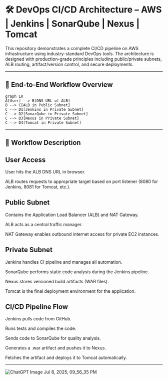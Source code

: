 # 🛠️ DevOps CI/CD Architecture – AWS | Jenkins | SonarQube | Nexus | Tomcat

This repository demonstrates a complete CI/CD pipeline on AWS infrastructure using industry-standard DevOps tools. The architecture is designed with production-grade principles including public/private subnets, ALB routing, artifact/version control, and secure deployments.

---

## 📌 End-to-End Workflow Overview

```mermaid
graph LR
A[User] --> B[DNS URL of ALB]
B --> C[ALB in Public Subnet]
C --> D1[Jenkins in Private Subnet]
C --> D2[SonarQube in Private Subnet]
C --> D3[Nexus in Private Subnet]
C --> D4[Tomcat in Private Subnet]

```
---

## 🔄 Workflow Description
## User Access

User hits the ALB DNS URL in browser.

ALB routes requests to appropriate target based on port listener (8080 for Jenkins, 8081 for Tomcat, etc.).


## Public Subnet

Contains the Application Load Balancer (ALB) and NAT Gateway.

ALB acts as a central traffic manager.

NAT Gateway enables outbound internet access for private EC2 instances.


## Private Subnet

Jenkins handles CI pipeline and manages all automation.

SonarQube performs static code analysis during the Jenkins pipeline.

Nexus stores versioned build artifacts (WAR files).

Tomcat is the final deployment environment for the application.


## CI/CD Pipeline Flow

Jenkins pulls code from GitHub.

Runs tests and compiles the code.

Sends code to SonarQube for quality analysis.

Generates a .war artifact and pushes it to Nexus.

Fetches the artifact and deploys it to Tomcat automatically.

---




![ChatGPT Image Jul 8, 2025, 09_56_35 PM](https://github.com/user-attachments/assets/9b0fdba6-2fed-4558-a716-9721535ef888)

